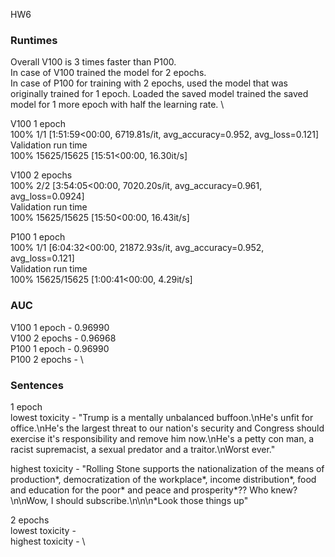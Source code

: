 HW6

### Runtimes

Overall V100 is 3 times faster than P100.\
In case of V100 trained the model for 2 epochs.\
In case of P100 for training with 2 epochs, used the model that was originally trained for 1 epoch. Loaded the saved model trained the saved model for 1 more epoch with half the learning rate. \


V100 1 epoch \
100% 1/1 [1:51:59<00:00, 6719.81s/it, avg_accuracy=0.952, avg_loss=0.121] \
Validation run time \
100% 15625/15625 [15:51<00:00, 16.30it/s]

V100 2 epochs \
100% 2/2 [3:54:05<00:00, 7020.20s/it, avg_accuracy=0.961, avg_loss=0.0924] \
Validation run time \
100% 15625/15625 [15:50<00:00, 16.43it/s]

P100 1 epoch \
100% 1/1 [6:04:32<00:00, 21872.93s/it, avg_accuracy=0.952, avg_loss=0.121] \
Validation run time \
100% 15625/15625 [1:00:41<00:00, 4.29it/s]



### AUC
V100 1 epoch - 0.96990 \
V100 2 epochs - 0.96968 \
P100 1 epoch - 0.96990 \
P100 2 epochs - \

### Sentences

1 epoch \
lowest toxicity - "Trump is a mentally unbalanced buffoon.\nHe's unfit for office.\nHe's the largest threat to our nation's security and Congress should exercise it's responsibility and remove him now.\nHe's a petty con man, a racist supremacist, a sexual predator and a traitor.\nWorst ever."

highest toxicity - "Rolling Stone supports the nationalization of the means of production*, democratization of the workplace*, income distribution*, food and education for the poor* and peace and prosperity*??  Who knew?\n\nWow, I should subscribe.\n\n\n*Look those things up"

2 epochs \
lowest toxicity - \
highest toxicity - \




